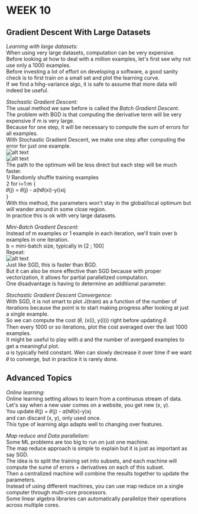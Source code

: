 # **WEEK 10**

## **Gradient Descent With Large Datasets**  

*Learning with large datasets:*  
When using very large datasets, computation can be very expensive.  
Before looking at how to deal with a million examples, let's first see why not use only a 1000 examples.  
Before investing a lot of effort on developing a software, a good sanity check is to first train on a small set and plot the learning curve.  
If we find a hihg-variance algo, it is safe to assume that more data will indeed be useful.  

*Stochastic Gradient Descent:*  
The usual method we saw before is called the *Batch Gradient Descent*.  
The problem with BGD is that computing the derivative term will be very expensive if m is very large.  
Because for one step, it will be necessary to compute the sum of errors for all examples.  
With Stochastic Gradient Descent, we make one step after computing the error for just one example.  
![alt text](https://i.imgur.com/DRdhI9Q.png)  
![alt text](https://i.imgur.com/lqSBPOD.png)  
The path to the optimum will be less direct but each step will be much faster.  
1/ Randomly shuffle training examples  
2 for i=1:m {  
𝜃(j) = 𝜃(j) - 𝛼(h𝜃(xi)-yi)xij  
}  
With this method, the parameters won't stay in the global/local optimum but will wander around in some close region.  
In practice this is ok with very large datasets.  

*Mini-Batch Gradient Descent:*  
Instead of m examples or 1 example in each iteration, we'll train over b examples in one iteration.  
b = mini-batch size, typically in [2 ; 100]  
Repeat:  
![alt text](https://i.imgur.com/ZT7EB13.png)  
Just like SGD, this is faster than BGD.  
But it can also be more effective than SGD because with proper vectorization, it allows for partial parallelized computation.  
One disadvantage is having to determine an additional parameter.  

*Stochastic Gradient Descent Convergence:*  
With SGD, it is not smart to plot J(train) as a function of the number of iterations because the point is to start making progress after looking at just a single example.  
So we can compute the cost (𝜃, (x(i), y(i))) right before updating 𝜃.  
Then every 1000 or so iterations, plot the cost averaged over the last 1000 examples.  
It might be useful to play with 𝛼 and the number of avergaed examples to get a meaningful plot.  
𝛼 is typically held constant. Wen can slowly decrease it over time if we want 𝜃 to converge, but in practice it is rarely done.

## **Advanced Topics**

*Online learning:*  
Online learning setting allows to learn from a continuous stream of data.  
Let's say when a new user comes on a website, you get new (x, y).  
You update 𝜃(j) = 𝜃(j) - 𝛼(h𝜃(x)-y)xj  
and can discard (x, y), only used once.  
This type of learning algo adapts well to changing over features.

*Map reduce and Data parallelism:*  
Some ML problems are too big to run on just one machine.  
The map reduce approach is simple to explain but it is just as important as say SGD.  
The idea is to split the training set into subsets, and each machine will compute the sume of errors + derivatives on each of this subset.  
Then a centralized machine will combine the results together to update the parameters.  
Instead of using different machines, you can use map reduce on a single computer through multi-core processors.  
Some linear algebra libraries can automatically parallelize their operations across multiple cores.
